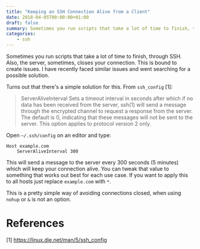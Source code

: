 ```yaml
---
title: "Keeping an SSH Connection Alive from a Client"
date: 2018-04-05T00:00:00+01:00
draft: false
summary: Sometimes you run scripts that take a lot of time to finish, through SSH. Also, the server, sometimes, closes your connection. This is bound to create issues. I have recently faced similar issues and went searching for a possible solution.
categories:
    - ssh
---
```


Sometimes you run scripts that take a lot of time to finish, through SSH. Also, the server, sometimes, closes your connection. This is bound to create issues. I have recently faced similar issues and went searching for a possible solution.

Turns out that there's a simple solution for this. From `ssh_config` [1]: 

> ServerAliveInterval
Sets a timeout interval in seconds after which if no data has been received from the server, ssh(1) will send a message through the encrypted channel to request a response from the server. The default is 0, indicating that these messages will not be sent to the server. This option applies to protocol version 2 only. 

Open `~/.ssh/config` on an editor and type:

```
Host example.com
    ServerAliveInterval 300
```

This will send a message to the server every 300 seconds (5 minutes) which will keep your connection alive. You can tweak that value to something that works out best for each use case. If you want to apply this to all hosts just replace `example.com` with `*`.

This is a pretty simple way of avoiding connections closed, when using `nohup` or `&` is not an option.

# References

[1] https://linux.die.net/man/5/ssh_config
